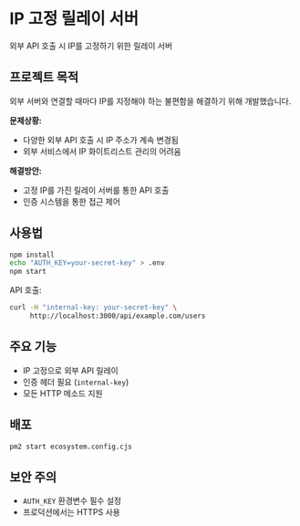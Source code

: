 # IP 고정 릴레이 서버

외부 API 호출 시 IP를 고정하기 위한 릴레이 서버

## 프로젝트 목적

외부 서버와 연결할 때마다 IP를 지정해야 하는 불편함을 해결하기 위해 개발했습니다.

**문제상황:**
- 다양한 외부 API 호출 시 IP 주소가 계속 변경됨
- 외부 서비스에서 IP 화이트리스트 관리의 어려움

**해결방안:**
- 고정 IP를 가진 릴레이 서버를 통한 API 호출
- 인증 시스템을 통한 접근 제어

## 사용법

```bash
npm install
echo "AUTH_KEY=your-secret-key" > .env
npm start
```

API 호출:
```bash
curl -H "internal-key: your-secret-key" \
     http://localhost:3000/api/example.com/users
```

## 주요 기능

- IP 고정으로 외부 API 릴레이
- 인증 헤더 필요 (`internal-key`)
- 모든 HTTP 메소드 지원

## 배포

```bash
pm2 start ecosystem.config.cjs
```

## 보안 주의

- `AUTH_KEY` 환경변수 필수 설정
- 프로덕션에서는 HTTPS 사용 